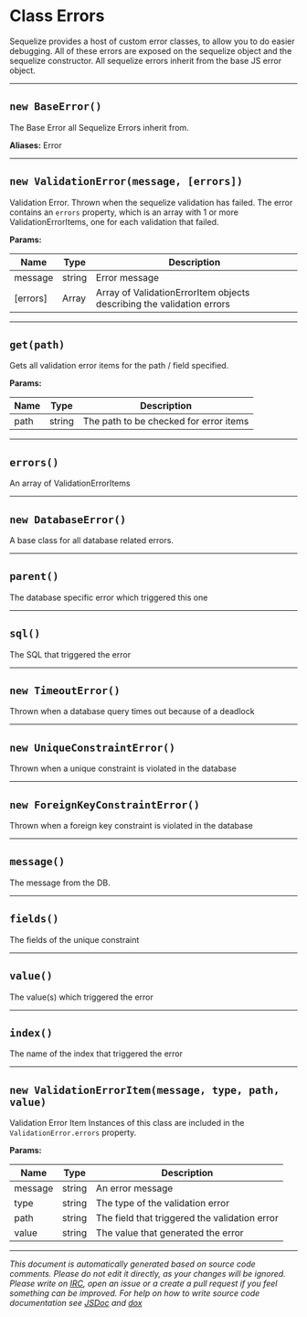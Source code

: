 # Class Errors
Sequelize provides a host of custom error classes, to allow you to do easier debugging. All of these errors are exposed on the sequelize object and the sequelize constructor.
All sequelize errors inherit from the base JS error object.


***

## `new BaseError()`
The Base Error all Sequelize Errors inherit from.

__Aliases:__ Error

***

## `new ValidationError(message, [errors])`
Validation Error. Thrown when the sequelize validation has failed. The error contains an `errors` property,
which is an array with 1 or more ValidationErrorItems, one for each validation that failed.


**Params:**

| Name | Type | Description |
| ---- | ---- | ----------- |
| message | string | Error message |
| [errors] | Array | Array of ValidationErrorItem objects describing the validation errors  |


***

## `get(path)`
Gets all validation error items for the path / field specified.


**Params:**

| Name | Type | Description |
| ---- | ---- | ----------- |
| path | string | The path to be checked for error items |


***

## `errors()`
An array of ValidationErrorItems

***

## `new DatabaseError()`
A base class for all database related errors.

***

## `parent()`
The database specific error which triggered this one

***

## `sql()`
The SQL that triggered the error

***

## `new TimeoutError()`
Thrown when a database query times out because of a deadlock

***

## `new UniqueConstraintError()`
Thrown when a unique constraint is violated in the database

***

## `new ForeignKeyConstraintError()`
Thrown when a foreign key constraint is violated in the database

***

## `message()`
The message from the DB.

***

## `fields()`
The fields of the unique constraint

***

## `value()`
The value(s) which triggered the error

***

## `index()`
The name of the index that triggered the error

***

## `new ValidationErrorItem(message, type, path, value)`
Validation Error Item
Instances of this class are included in the `ValidationError.errors` property.


**Params:**

| Name | Type | Description |
| ---- | ---- | ----------- |
| message | string | An error message |
| type | string | The type of the validation error |
| path | string | The field that triggered the validation error |
| value | string | The value that generated the error |


***

_This document is automatically generated based on source code comments. Please do not edit it directly, as your changes will be ignored. Please write on <a href="irc://irc.freenode.net/#sequelizejs">IRC</a>, open an issue or a create a pull request if you feel something can be improved. For help on how to write source code documentation see [JSDoc](http://usejsdoc.org) and [dox](https://github.com/tj/dox)_